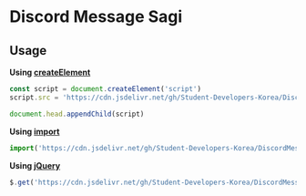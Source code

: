 # Discord Message Sagi

## Usage

**Using [createElement](https://developer.mozilla.org/en-US/docs/Web/API/Document/createElement)**

```js
const script = document.createElement('script')
script.src = 'https://cdn.jsdelivr.net/gh/Student-Developers-Korea/DiscordMessageSagi@latest/index.js'

document.head.appendChild(script)
```

**Using [import](https://developer.mozilla.org/en-US/docs/Web/JavaScript/Reference/Statements/import)**

```js
import('https://cdn.jsdelivr.net/gh/Student-Developers-Korea/DiscordMessageSagi@latest/index.js')
```

**Using [jQuery](https://jquery.com/)**

```js
$.get('https://cdn.jsdelivr.net/gh/Student-Developers-Korea/DiscordMessageSagi@latest/index.js')
```
